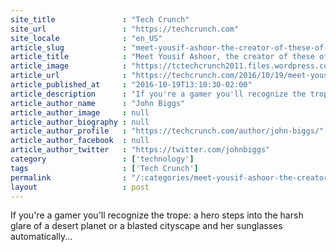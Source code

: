 ```yaml
---
site_title               : "Tech Crunch"
site_url                 : "https://techcrunch.com"
site_locale              : "en_US"
article_slug             : "meet-yousif-ashoor-the-creator-of-these-of-amazing-automatic-sunglasses"
article_title            : "Meet Yousif Ashoor, the creator of these of amazing automatic sunglasses"
article_image            : "https://tctechcrunch2011.files.wordpress.com/2016/10/gif.gif?w=148&h=314&crop=1"
article_url              : "https://techcrunch.com/2016/10/19/meet-yousif-ashoor-the-creator-of-these-of-amazing-automatic-sunglasses/"
article_published_at     : "2016-10-19T13:10:30-02:00"
article_description      : "If you're a gamer you'll recognize the trope: a hero steps into the harsh glare of a desert planet or a blasted cityscape and her sunglasses automatically..."
article_author_name      : "John Biggs"
article_author_image     : null
article_author_biography : null
article_author_profile   : "https://techcrunch.com/author/john-biggs/"
article_author_facebook  : null
article_author_twitter   : "https://twitter.com/johnbiggs"
category                 : ['technology']
tags                     : ['Tech Crunch']
permalink                : "/:categories/meet-yousif-ashoor-the-creator-of-these-of-amazing-automatic-sunglasses/"
layout                   : post
---
```


If you're a gamer you'll recognize the trope: a hero steps into the harsh glare of a desert planet or a blasted cityscape and her sunglasses automatically...

